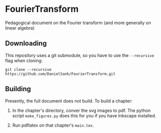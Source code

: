 # FourierTransform
Pedagogical document on the Fourier transform (and more generally on linear algebra)

## Downloading

This repository uses a git submodule, so you have to use the `--recursive` flag when cloning:

```
git clone --recursive https://github.com/DanielSank/FourierTransform.git
```

## Building

Presently, the full document does not build.
To build a chapter:

1. In the chapter's directory, conver the svg images to pdf.
The python script `make_figures.py` does this for you if you have Inkscape installed.

1. Run pdflatex on that chapter's `main.tex`.

